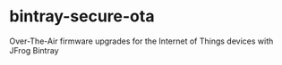 # bintray-secure-ota
Over-The-Air firmware upgrades for the Internet of Things devices with JFrog Bintray
